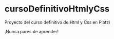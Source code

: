# cursoDefinitivoHtmlyCss
Proyecto del curso definitivo de Html y Css en Platzi

¡Nunca pares de aprender!
